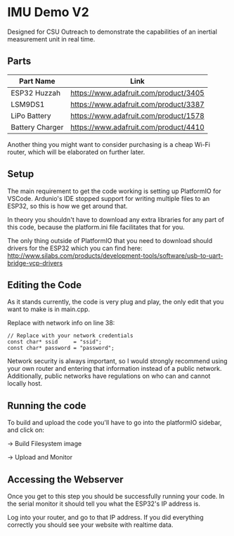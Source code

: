 
# IMU Demo V2

Designed for CSU Outreach to demonstrate the capabilities of an inertial measurement unit in real time.

## Parts ##
Part Name      | Link
-------------  | -------------
ESP32 Huzzah   | https://www.adafruit.com/product/3405
LSM9DS1        | https://www.adafruit.com/product/3387
LiPo Battery   | https://www.adafruit.com/product/1578
Battery Charger| https://www.adafruit.com/product/4410

Another thing you might want to consider purchasing is a cheap Wi-Fi router, which will be elaborated on further later.

## Setup ##
The main requirement to get the code working is setting up PlatformIO for VSCode. Ardunio's IDE stopped support for writing multiple files to an ESP32, so this is how we get around that.

In theory you shouldn't have to download any extra libraries for any part of this code, because the platform.ini file facilitates that for you.

The only thing outside of PlatformIO that you need to download should drivers for the ESP32 which you can find here: http://www.silabs.com/products/development-tools/software/usb-to-uart-bridge-vcp-drivers

## Editing the Code ##
As it stands currently, the code is very plug and play, the only edit that you want to make is in main.cpp.

Replace with network info on line 38:
```
// Replace with your network credentials
const char* ssid     = "ssid";
const char* password = "password";
```
Network security is always important, so I would strongly recommend using your own router and entering that information instead of a public network. Additionally, public networks have regulations on who can and cannot locally host.

## Running the code ##
To build and upload the code you'll have to go into the platformIO sidebar, and click on:

-> Build Filesystem image

-> Upload and Monitor

## Accessing the Webserver ##
Once you get to this step you should be successfully running your code. In the serial monitor it should tell you what the ESP32's IP address is.

Log into your router, and go to that IP address. If you did everything correctly you should see your website with realtime data.

